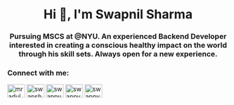 <h1 align="center">Hi 👋, I'm Swapnil Sharma</h1>
<h3 align="center">Pursuing MSCS at @NYU. An experienced Backend Developer interested in creating a conscious healthy impact on the world through his skill sets. Always open for a new experience.</h3>

<h3 align="left">Connect with me:</h3>
<p align="left">
<a href="https://twitter.com/mradul_swapnil" target="blank"><img align="center" src="https://raw.githubusercontent.com/rahuldkjain/github-profile-readme-generator/master/src/images/icons/Social/twitter.svg" alt="mradul_swapnil" height="30" width="40" /></a>
<a href="https://linkedin.com/in/swapsharma" target="blank"><img align="center" src="https://raw.githubusercontent.com/rahuldkjain/github-profile-readme-generator/master/src/images/icons/Social/linked-in-alt.svg" alt="swapsharma" height="30" width="40" /></a>
<a href="https://stackoverflow.com/users/swappy" target="blank"><img align="center" src="https://raw.githubusercontent.com/rahuldkjain/github-profile-readme-generator/master/src/images/icons/Social/stack-overflow.svg" alt="swappy" height="30" width="40" /></a>
<a href="https://instagram.com/swappy_doody" target="blank"><img align="center" src="https://raw.githubusercontent.com/rahuldkjain/github-profile-readme-generator/master/src/images/icons/Social/instagram.svg" alt="swappy_doody" height="30" width="40" /></a>
<a href="https://codeforces.com/profile/swappy" target="blank"><img align="center" src="https://raw.githubusercontent.com/rahuldkjain/github-profile-readme-generator/master/src/images/icons/Social/codeforces.svg" alt="swappy" height="30" width="40" /></a>
</p>
